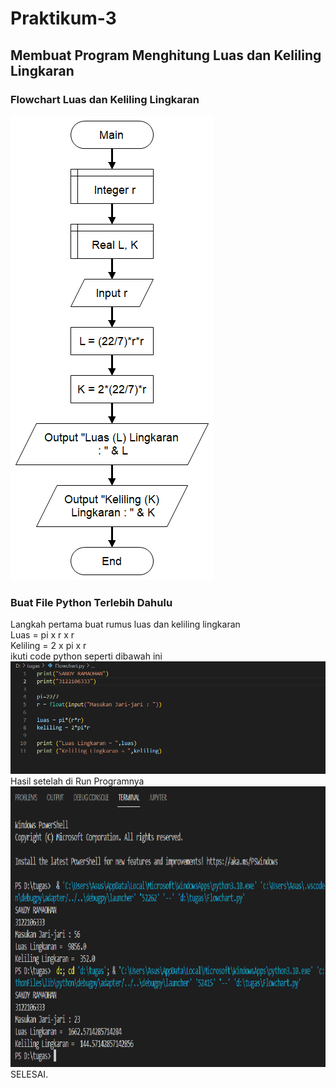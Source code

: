 # Praktikum-3
## Membuat Program Menghitung Luas dan Keliling Lingkaran
### Flowchart Luas dan Keliling Lingkaran
![Flowchart](gambar/3.png)<br>
### Buat File Python Terlebih Dahulu
Langkah pertama buat rumus luas dan keliling lingkaran<br>
Luas = pi x r x r<br>
Keliling = 2 x pi x r<br>
ikuti code python seperti dibawah ini<br>
![luas dan keliling lingkaran](gambar/1.png)<br>
Hasil setelah di Run Programnya<br>
![Output Python](gambar/2.png)<br>
SELESAI.